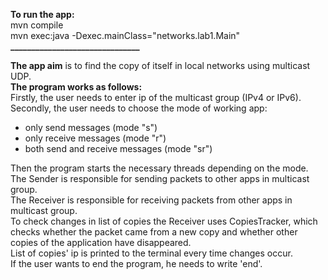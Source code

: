 **To run the app:**  
mvn compile  
mvn exec:java -Dexec.mainClass="networks.lab1.Main"  
**_______________________________**  

**The app aim** is to find the copy of itself in local networks using multicast UDP.  
**The program works as follows:**  
Firstly, the user needs to enter ip of the multicast group (IPv4 or IPv6).   
Secondly, the user needs to choose the mode of working app:  
  * only send messages (mode "s")  
  * only receive messages (mode "r")  
  * both send and receive messages (mode "sr")

Then the program starts the necessary threads depending on the mode.  
The Sender is responsible for sending packets to other apps in multicast group.  
The Receiver is responsible for receiving packets from other apps in multicast group.   
To check changes in list of copies the Receiver uses CopiesTracker, which checks whether the packet came from a new copy and whether other copies of the application have disappeared.  
List of copies' ip is printed to the terminal every time changes occur.  
If the user wants to end the program, he needs to write 'end'.  
